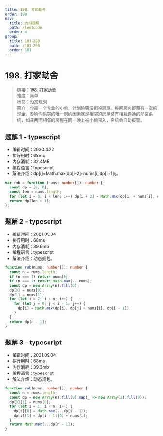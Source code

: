 ```yaml
---
title: 198. 打家劫舍
order: 198
nav:
  title: 力扣题解
  path: /leetcode
  order: 4
group:
  title: 101-200
  path: /101-200
  order: 101
---
```


# 198. 打家劫舍

> 链接：[198. 打家劫舍](https://leetcode-cn.com/problems/house-robber/)  
> 难度：简单  
> 标签：动态规划  
> 简介：你是一个专业的小偷，计划偷窃沿街的房屋。每间房内都藏有一定的现金，影响你偷窃的唯一制约因素就是相邻的房屋装有相互连通的防盗系统，如果两间相邻的房屋在同一晚上被小偷闯入，系统会自动报警。

## 题解 1 - typescript

- 编辑时间：2020.4.22
- 执行用时：68ms
- 内存消耗：32.4MB
- 编程语言：typescript
- 解法介绍：dp[i]=Math.max(dp[i-2]+nums[i],dp[i+1]);。

```typescript
var rob = function (nums: number[]): number {
  const dp = [0, 0];
  const len = nums.length;
  for (let i = 0; i < len; i++) dp[i + 2] = Math.max(dp[i] + nums[i], dp[i + 1]);
  return dp[len + 1];
};
```

## 题解 2 - typescript

- 编辑时间：2021.09.04
- 执行用时：68ms
- 内存消耗：39.6mb
- 编程语言：typescript
- 解法介绍：动态规划。

```typescript
function rob(nums: number[]): number {
  const n = nums.length;
  if (n === 1) return nums[0];
  if (n === 2) return Math.max(...nums);
  const dp = new Array(n).fill(0);
  dp[0] = nums[0];
  dp[1] = nums[1];
  for (let i = 2; i < n; i++) {
    for (let j = 0; j < i - 1; j++) {
      dp[i] = Math.max(dp[i], dp[j] + nums[i], dp[i - 1]);
    }
  }
  return dp[n - 1];
}
```

## 题解 3 - typescript

- 编辑时间：2021.09.04
- 执行用时：68ms
- 内存消耗：39.3mb
- 编程语言：typescript
- 解法介绍：动态规划。

```typescript
function rob(nums: number[]): number {
  const n = nums.length;
  const dp = new Array(n).fill(0).map(_ => new Array(2).fill(0));
  dp[0][1] = nums[0];
  for (let i = 1; i < n; i++) {
    dp[i][0] = Math.max(...dp[i - 1]);
    dp[i][1] = dp[i - 1][0] + nums[i];
  }
  return Math.max(...dp[n - 1]);
}
```
